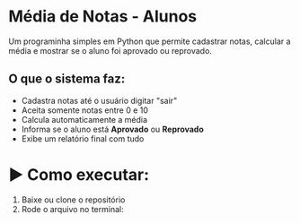 # Média de Notas - Alunos

Um programinha simples em Python que permite cadastrar notas, calcular a média e mostrar se o aluno foi aprovado ou reprovado.

## O que o sistema faz:

- Cadastra notas até o usuário digitar "sair"
- Aceita somente notas entre 0 e 10
- Calcula automaticamente a média
- Informa se o aluno está **Aprovado** ou **Reprovado**
- Exibe um relatório final com tudo

# ▶️ Como executar:

1. Baixe ou clone o repositório
2. Rode o arquivo no terminal:

